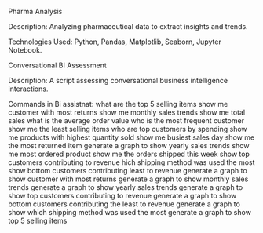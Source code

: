 Pharma Analysis

Description: Analyzing pharmaceutical data to extract insights and trends.

Technologies Used: Python, Pandas, Matplotlib, Seaborn, Jupyter Notebook.

 Conversational BI Assessment

Description: A script assessing conversational business intelligence interactions.


Commands in Bi assistnat:
 what are the top 5 selling items
show me customer with most returns
show me monthly sales trends
show me total sales
what is the average order value
who is the most frequent customer
show me the least selling items
who are top customers by spending
show me products with highest quantity sold
show me busiest sales day
show me the most returned item
generate a graph to show yearly sales trends
show me most ordered product
show me the orders shipped this week
show top customers contributing to revenue
hich shipping method was used the most
show bottom customers contributing least to revenue
generate a graph to show customer with most returns
generate a graph to show monthly sales trends
generate a graph to show yearly sales trends
generate a graph to show top customers contributing to revenue
generate a graph to show bottom customers contributing the least to revenue
generate a graph to show which shipping method was used the most
generate a graph to show top 5 selling items
